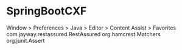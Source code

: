 # SpringBootCXF
Window > Preferences > Java > Editor > Content Assist > Favorites
com.jayway.restassured.RestAssured
org.hamcrest.Matchers
org.junit.Assert